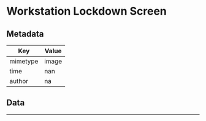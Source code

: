 # Workstation Lockdown Screen

## Metadata

| Key | Value |
|---|---|
| mimetype | image |
| time | nan |
| author | na |

## Data

***
